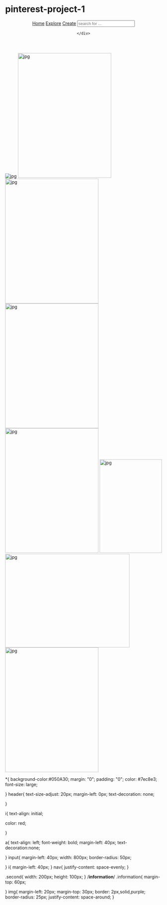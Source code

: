 # pinterest-project-1
<!DOCTYPE html>
<html lang="en">
<head>
    <meta charset="UTF-8">
    <meta name="viewport" content="width=device-width, initial-scale=1.0">
    <title>css project 1 pinterst</title>
    <link rel="stylesheet" href="link.css">
    <link rel="stylesheet" href="https://cdnjs.cloudflare.com/ajax/libs/font-awesome/6.7.0/css/all.min.css" integrity="sha512-9xKTRVabjVeZmc+GUW8GgSmcREDunMM+Dt/GrzchfN8tkwHizc5RP4Ok/MXFFy5rIjJjzhndFScTceq5e6GvVQ==" crossorigin="anonymous" referrerpolicy="no-referrer" />
</head>
<body>
    <header>
    <div class="nav">
    <a href="#"><i class="fa-brands fa-pinterest"></i></a>
    <a href="#">Home</a>
    <a href="#">Explore</a>
    <a href="#">Create</a>
    <input placeholder="search for ...">
    <i class="fa-solid fa-bell"></i>
    <i class="fa-solid fa-comment-dots"></i>
    <i class="fa-solid fa-user"></i>
    
    </div>
</header>
<div class="information">
  <img src="https://i.pinimg.com/control2/236x/2a/9d/83/2a9d835c4c5b1f8a89a1757df19cc90f.jpg" alt="jpg">
  <img src="https://i.pinimg.com/736x/24/0b/ff/240bff16382b17881a5c24e427f28dad.jpg" alt="jpg" height="400" width="300" >
  <img src="https://i.pinimg.com/control2/736x/07/20/b5/0720b5a287162edd046c49e18edfff72.jpg " alt="jpg"height="400" width="300">
  <img src="https://i.pinimg.com/474x/5b/cb/13/5bcb135136b82218ba99509d4c3bb93e.jpg" alt="jpg"height="400" width="300">
  <img src="https://i.pinimg.com/control2/474x/2a/08/79/2a087924dc6b65158ce5ef00a53e124e.jpg
  " alt="jpg" height="400" width="300" >
  <img src="https://i.pinimg.com/474x/e6/6b/ce/e66bce4e2eb6aa2dfc6053abbb6efc55.jpg" alt="jpg"height="300" width="200">
  <img src="https://i.pinimg.com/control2/736x/aa/0c/d0/aa0cd020dd4b086256dd672ddf224b88.jpg
  " alt="jpg"height="300" width="400">
  <img src="https://i.pinimg.com/control2/474x/bd/ef/a3/bdefa3b0720f84fdc5099e4f2165e222.jpg" alt="jpg"height="400" width="300">
  
  
  </div>
  
</body>


*{
    background-color:#050A30;
    margin: "0";
    padding: "0";
    color: #7ec8e3;
    font-size: large;

}
header{
   text-size-adjust: 20px;
  margin-left: 0px;
  text-decoration: none;

}

i{
text-align: initial;

 color: red; 
   
}

a{
  text-align: left;
  font-weight: bold;
  margin-left: 40px;
  text-decoration:none;

}
input{
  margin-left: 40px;
  width: 800px;
  border-radius: 50px;
  
}
i{
  margin-left: 40px;
}
nav{
  justify-content: space-evenly;
}

.second{
  width: 200px;
  height: 100px;
}
/**information**/
.information{
  margin-top: 60px;

}
img{
  margin-left: 20px;
  margin-top: 30px;
  border: 2px,solid,purple;
  border-radius: 25px;
  justify-content: space-around;
}

     
